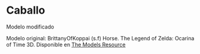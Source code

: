 # Caballo

Modelo modificado

Modelo original: BrittanyOfKoppai (s.f) Horse. The Legend of Zelda: Ocarina of Time 3D. Disponible en [The Models Resource](https://www.models-resource.com/3ds/thelegendofzeldaocarinaoftime3d/model/45054/)
